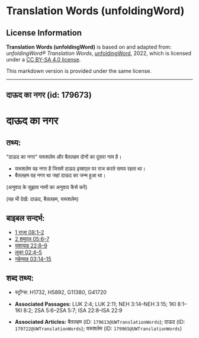 # Translation Words (unfoldingWord)

## License Information

**Translation Words (unfoldingWord)** is based on and adapted from: _unfoldingWord® Translation Words_, [unfoldingWord](https://unfoldingword.org/utw), 2022, which is licensed under a [CC BY-SA 4.0 license](https://creativecommons.org/licenses/by-sa/4.0/legalcode.en).

This markdown version is provided under the same license.



--------------------------------

## दाऊद का नगर (id: 179673)

दाऊद का नगर
===========

तथ्य:
-----

"दाऊद का नगर" यरूशलेम और बैतलहम दोनों का दूसरा नाम है।

* यरूशलेम वह नगर है जिसमें दाऊद इस्राएल पर राज करते समय रहता था।
* बैतलहम वह नगर था जहां दाऊद का जन्म हुआ था।

(अनुवाद के सुझाव नामों का अनुवाद कैसे करें)

(यह भी देखें: दाऊद, बैतलहम, यरूशलेम)

बाइबल सन्दर्भ:
--------------

* [1 राजा 08:1–2](https://ref.ly/1Kgs0:0)
* [2 शमूएल 05:6–7](https://ref.ly/2Sam0:0)
* [यशायाह 22:8–9](https://ref.ly/Isa22:8-Isa22:9)
* [लूका 02:4–5](https://ref.ly/Luke2:4-Luke2:5)
* [नहेम्याह 03:14–15](https://ref.ly/Neh3:14-Neh3:15)

शब्द तथ्य:
----------

* स्ट्रोंग्स: H1732, H5892, G11380, G41720

* **Associated Passages:** LUK 2:4; LUK 2:11; NEH 3:14–NEH 3:15; 1KI 8:1–1KI 8:2; 2SA 5:6–2SA 5:7; ISA 22:8–ISA 22:9
* **Associated Articles:** बैतलहम (ID: `179613@UWTranslationWords`); दाऊद (ID: `179722@UWTranslationWords`); यरूशलेम (ID: `179965@UWTranslationWords`)

